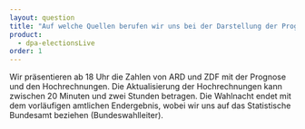 ```yaml
---
layout: question
title: "Auf welche Quellen berufen wir uns bei der Darstellung der Prognose und der Hochrechnungen am Wahlabend?"
product: 
  - dpa-electionsLive
order: 1
---
```


Wir präsentieren ab 18 Uhr die Zahlen von ARD und ZDF mit der Prognose und den Hochrechnungen. Die Aktualisierung der Hochrechnungen kann zwischen 20 Minuten und zwei Stunden betragen. Die Wahlnacht endet mit dem vorläufigen amtlichen Endergebnis, wobei wir uns auf das Statistische Bundesamt beziehen (Bundeswahlleiter).